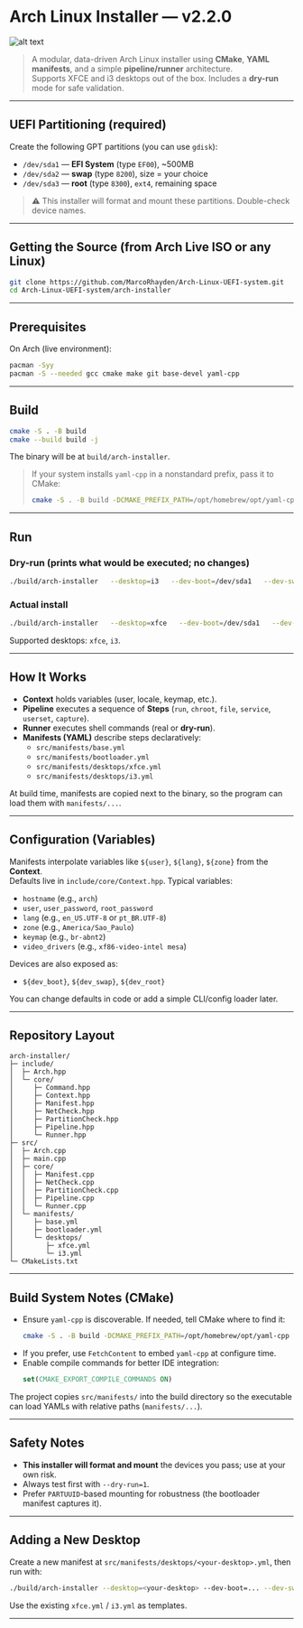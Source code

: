 # Arch Linux Installer — v2.2.0
![alt text](http://ninjadolinux.com.br/wp-content/uploads/2016/09/arch-linux.jpg)

> A modular, data-driven Arch Linux installer using **CMake**, **YAML manifests**, and a simple **pipeline/runner** architecture.  
> Supports XFCE and i3 desktops out of the box. Includes a **dry-run** mode for safe validation.

---

## UEFI Partitioning (required)

Create the following GPT partitions (you can use `gdisk`):

- `/dev/sda1` — **EFI System** (type `EF00`), ~500MB  
- `/dev/sda2` — **swap** (type `8200`), size = your choice  
- `/dev/sda3` — **root** (type `8300`), `ext4`, remaining space

> ⚠️ This installer will format and mount these partitions. Double-check device names.

---

## Getting the Source (from Arch Live ISO or any Linux)

```bash
git clone https://github.com/MarcoRhayden/Arch-Linux-UEFI-system.git
cd Arch-Linux-UEFI-system/arch-installer
```

---

## Prerequisites

On Arch (live environment):

```bash
pacman -Syy
pacman -S --needed gcc cmake make git base-devel yaml-cpp
```

---

## Build

```bash
cmake -S . -B build
cmake --build build -j
```

The binary will be at `build/arch-installer`.

> If your system installs `yaml-cpp` in a nonstandard prefix, pass it to CMake:
> ```bash
> cmake -S . -B build -DCMAKE_PREFIX_PATH=/opt/homebrew/opt/yaml-cpp
> ```

---

## Run

### Dry-run (prints what would be executed; **no changes**)

```bash
./build/arch-installer   --desktop=i3   --dev-boot=/dev/sda1   --dev-swap=/dev/sda2   --dev-root=/dev/sda3   --dry-run=1
```

### Actual install

```bash
./build/arch-installer   --desktop=xfce   --dev-boot=/dev/sda1   --dev-swap=/dev/sda2   --dev-root=/dev/sda3
```

Supported desktops: `xfce`, `i3`.

---

## How It Works

- **Context** holds variables (user, locale, keymap, etc.).
- **Pipeline** executes a sequence of **Steps** (`run`, `chroot`, `file`, `service`, `userset`, `capture`). 
- **Runner** executes shell commands (real or **dry-run**).
- **Manifests (YAML)** describe steps declaratively:
  - `src/manifests/base.yml`
  - `src/manifests/bootloader.yml`
  - `src/manifests/desktops/xfce.yml`
  - `src/manifests/desktops/i3.yml`

At build time, manifests are copied next to the binary, so the program can load them with `manifests/...`.

---

## Configuration (Variables)

Manifests interpolate variables like `${user}`, `${lang}`, `${zone}` from the **Context**.  
Defaults live in `include/core/Context.hpp`. Typical variables:

- `hostname` (e.g., `arch`)
- `user`, `user_password`, `root_password`
- `lang` (e.g., `en_US.UTF-8` or `pt_BR.UTF-8`)
- `zone` (e.g., `America/Sao_Paulo`)
- `keymap` (e.g., `br-abnt2`)
- `video_drivers` (e.g., `xf86-video-intel mesa`)

Devices are also exposed as:
- `${dev_boot}`, `${dev_swap}`, `${dev_root}`

You can change defaults in code or add a simple CLI/config loader later.

---

## Repository Layout

```
arch-installer/
├─ include/
│  ├─ Arch.hpp
│  └─ core/
│     ├─ Command.hpp
│     ├─ Context.hpp
│     ├─ Manifest.hpp
│     ├─ NetCheck.hpp
│     ├─ PartitionCheck.hpp
│     ├─ Pipeline.hpp
│     └─ Runner.hpp
├─ src/
│  ├─ Arch.cpp
│  ├─ main.cpp
│  ├─ core/
│  │  ├─ Manifest.cpp
│  │  ├─ NetCheck.cpp
│  │  ├─ PartitionCheck.cpp
│  │  ├─ Pipeline.cpp
│  │  └─ Runner.cpp
│  └─ manifests/
│     ├─ base.yml
│     ├─ bootloader.yml
│     └─ desktops/
│        ├─ xfce.yml
│        └─ i3.yml
└─ CMakeLists.txt
```

---

## Build System Notes (CMake)

- Ensure `yaml-cpp` is discoverable. If needed, tell CMake where to find it:
  ```bash
  cmake -S . -B build -DCMAKE_PREFIX_PATH=/opt/homebrew/opt/yaml-cpp
  ```
- If you prefer, use `FetchContent` to embed `yaml-cpp` at configure time.
- Enable compile commands for better IDE integration:
  ```cmake
  set(CMAKE_EXPORT_COMPILE_COMMANDS ON)
  ```

The project copies `src/manifests/` into the build directory so the executable can load YAMLs with relative paths (`manifests/...`).

---

## Safety Notes

- **This installer will format and mount** the devices you pass; use at your own risk.
- Always test first with `--dry-run=1`.
- Prefer `PARTUUID`-based mounting for robustness (the bootloader manifest captures it).

---

## Adding a New Desktop

Create a new manifest at `src/manifests/desktops/<your-desktop>.yml`, then run with:
```bash
./build/arch-installer --desktop=<your-desktop> --dev-boot=... --dev-swap=... --dev-root=...
```
Use the existing `xfce.yml` / `i3.yml` as templates.

---
